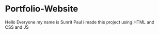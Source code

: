 # Portfolio-Website
Hello Everyone my name is Sunrit Paul i made this project using HTML and CSS and JS 
